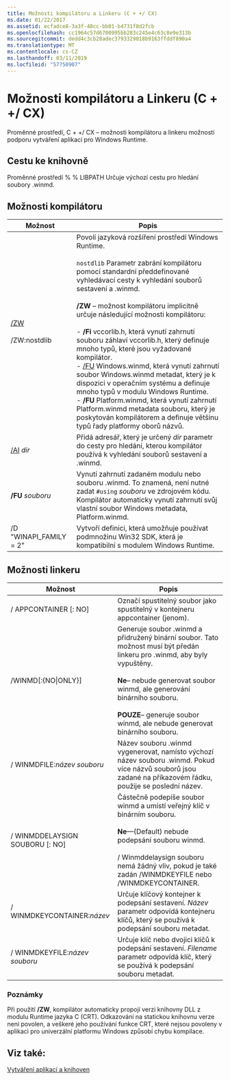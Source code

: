 ```yaml
---
title: Možnosti kompilátoru a Linkeru (C + +/ CX)
ms.date: 01/22/2017
ms.assetid: ecfadce8-3a3f-40cc-bb01-b4731f8d2fcb
ms.openlocfilehash: cc1964c57d6700995bb283c245e4c63c8e9e313b
ms.sourcegitcommit: dedd4c3cb28adec3793329018b9163ffddf890a4
ms.translationtype: MT
ms.contentlocale: cs-CZ
ms.lasthandoff: 03/11/2019
ms.locfileid: "57750907"
---
```

# <a name="compiler-and-linker-options-ccx"></a>Možnosti kompilátoru a Linkeru (C + +/ CX)

Proměnné prostředí, C + +/ CX – možnosti kompilátoru a linkeru možnosti podporu vytváření aplikací pro Windows Runtime.

## <a name="library-path"></a>Cestu ke knihovně

Proměnné prostředí % % LIBPATH Určuje výchozí cestu pro hledání soubory .winmd.

## <a name="compiler-options"></a>Možnosti kompilátoru

|Možnost|Popis|
|------------|-----------------|
|[/ZW](../build/reference/zw-windows-runtime-compilation.md)<br /><br /> /ZW:nostdlib|Povolí jazyková rozšíření prostředí Windows Runtime.<br /><br /> `nostdlib` Parametr zabrání kompilátoru pomocí standardní předdefinované vyhledávací cesty k vyhledání souborů sestavení a .winmd.<br /><br /> **/ZW** – možnost kompilátoru implicitně určuje následující možnosti kompilátoru:<br /><br />- **/Fi** vccorlib.h, která vynutí zahrnutí souboru záhlaví vccorlib.h, který definuje mnoho typů, které jsou vyžadované kompilátor.<br />- [/FU](../build/reference/fu-name-forced-hash-using-file.md) Windows.winmd, která vynutí zahrnutí soubor Windows.winmd metadat, který je k dispozici v operačním systému a definuje mnoho typů v modulu Windows Runtime.<br />- **/FU** Platform.winmd, která vynutí zahrnutí Platform.winmd metadata souboru, který je poskytován kompilátorem a definuje většinu typů řady platformy oborů názvů.|
|[/AI](../build/reference/ai-specify-metadata-directories.md) *dir*|Přidá adresář, který je určený *dir* parametr do cesty pro hledání, kterou kompilátor používá k vyhledání souborů sestavení a .winmd.|
|**/FU**  *souboru*|Vynutí zahrnutí zadaném modulu nebo souboru .winmd. To znamená, není nutné zadat `#using` *souboru* ve zdrojovém kódu. Kompilátor automaticky vynutí zahrnutí svůj vlastní soubor Windows metadata, Platform.winmd.|
|/D "WINAPI_FAMILY = 2"|Vytvoří definici, která umožňuje používat podmnožinu Win32 SDK, která je kompatibilní s modulem Windows Runtime.|

## <a name="linker-options"></a>Možnosti linkeru

|Možnost|Popis|
|------------|-----------------|
|/ APPCONTAINER [: NO]|Označí spustitelný soubor jako spustitelný v kontejneru appcontainer (jenom).|
|/WINMD[:{NO&#124;ONLY}]|Generuje soubor .winmd a přidružený binární soubor. Tato možnost musí být předán linkeru pro .winmd, aby byly vypuštěny.<br /><br /> **Ne**– nebude generovat soubor winmd, ale generování binárního souboru.<br /><br /> **POUZE**– generuje soubor winmd, ale nebude generovat binárního souboru.|
|/ WINMDFILE:*název souboru*|Název souboru .winmd vygenerovat, namísto výchozí název souboru .winmd. Pokud více názvů souborů jsou zadané na příkazovém řádku, použije se poslední název.|
|/ WINMDDELAYSIGN SOUBORU [: NO]|Částečně podepíše soubor winmd a umístí veřejný klíč v binárním souboru.<br /><br /> **Ne**—(Default) nebude podepsání souboru winmd.<br /><br /> / Winmddelaysign souboru nemá žádný vliv, pokud je také zadán /WINMDKEYFILE nebo /WINMDKEYCONTAINER.|
|/ WINMDKEYCONTAINER:*název*|Určuje klíčový kontejner k podepsání sestavení. *Název* parametr odpovídá kontejneru klíčů, který se používá k podepsání souboru metadat.|
|/ WINMDKEYFILE:*název souboru*|Určuje klíč nebo dvojici klíčů k podepsání sestavení. *Filename* parametr odpovídá klíč, který se používá k podepsání souboru metadat.|

### <a name="remarks"></a>Poznámky

Při použití **/ZW**, kompilátor automaticky propojí verzi knihovny DLL z modulu Runtime jazyka C (CRT). Odkazování na statickou knihovnu verze není povolen, a veškeré jeho používání funkce CRT, které nejsou povoleny v aplikaci pro univerzální platformu Windows způsobí chybu kompilace.

## <a name="see-also"></a>Viz také:

[Vytváření aplikací a knihoven](../cppcx/building-apps-and-libraries-c-cx.md)
